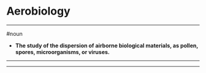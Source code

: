 # Aerobiology
---
#noun
- **The study of the dispersion of airborne biological materials, as pollen, spores, microorganisms, or viruses.**
---
---
